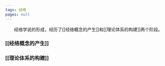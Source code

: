 ```yaml
---
tags: 经络
pages: null
---
```

&emsp;&emsp;经络学说的形成，经历了[[经络概念的产生]]和[[理论体系的构建]]两个阶段。

### [[经络概念的产生]]
### [[理论体系的构建]]